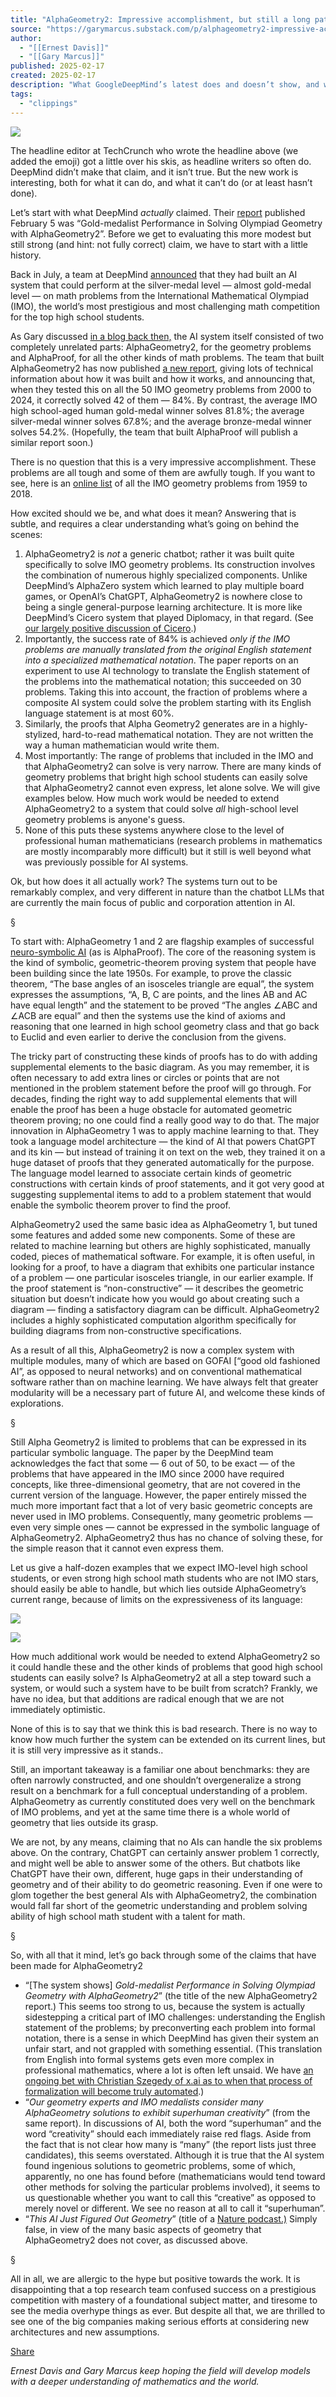 ```yaml
---
title: "AlphaGeometry2: Impressive accomplishment, but still a long path ahead"
source: "https://garymarcus.substack.com/p/alphageometry2-impressive-accomplishment?utm_source=post-email-title&publication_id=888615&post_id=157208752&utm_campaign=email-post-title&isFreemail=true&r=7br8e&triedRedirect=true&utm_medium=email"
author:
  - "[[Ernest Davis]]"
  - "[[Gary Marcus]]"
published: 2025-02-17
created: 2025-02-17
description: "What GoogleDeepMind’s latest does and doesn’t show, and what we like about it"
tags:
  - "clippings"
---
```

![](https://substackcdn.com/image/fetch/w_1456,c_limit,f_auto,q_auto:good,fl_progressive:steep/https%3A%2F%2Fsubstack-post-media.s3.amazonaws.com%2Fpublic%2Fimages%2Fdd0936ab-9cb0-41be-b780-44e0932638cb_2375x1364.jpeg)

The headline editor at TechCrunch who wrote the headline above (we added the emoji) got a little over his skis, as headline writers so often do. DeepMind didn’t make that claim, and it isn’t true. But the new work is interesting, both for what it can do, and what it can’t do (or at least hasn’t done).

Let’s start with what DeepMind *actually* claimed. Their [report](https://arxiv.org/abs/2502.03544) published February 5 was “Gold-medalist Performance in Solving Olympiad Geometry with AlphaGeometry2”. Before we get to evaluating this more modest but still strong (and hint: not fully correct) claim, we have to start with a little history.

Back in July, a team at DeepMind [announced](https://deepmind.google/discover/blog/ai-solves-imo-problems-at-silver-medal-level/) that they had built an AI system that could perform at the silver-medal level — almost gold-medal level — on math problems from the International Mathematical Olympiad (IMO), the world’s most prestigious and most challenging math competition for the top high school students.

As Gary discussed [in a blog back then,](https://garymarcus.substack.com/p/alphaproof-alphageometry-chatgpt) the AI system itself consisted of two completely unrelated parts: AlphaGeometry2, for the geometry problems and AlphaProof, for all the other kinds of math problems. The team that built AlphaGeometry2 has now published [a new report](https://arxiv.org/abs/2502.03544), giving lots of technical information about how it was built and how it works, and announcing that, when they tested this on all the 50 IMO geometry problems from 2000 to 2024, it correctly solved 42 of them — 84%. By contrast, the average IMO high school-aged human gold-medal winner solves 81.8%; the average silver-medal winner solves 67.8%; and the average bronze-medal winner solves 54.2%. (Hopefully, the team that built AlphaProof will publish a similar report soon.)

There is no question that this is a very impressive accomplishment. These problems are all tough and some of them are awfully tough. If you want to see, here is an [online list](https://imogeometry.blogspot.com/p/1.html) of all the IMO geometry problems from 1959 to 2018.

How excited should we be, and what does it mean? Answering that is subtle, and requires a clear understanding what’s going on behind the scenes:

1. AlphaGeometry2 is *not* a generic chatbot; rather it was built quite specifically to solve IMO geometry problems. Its construction involves the combination of numerous highly specialized components. Unlike DeepMind’s AlphaZero system which learned to play multiple board games, or OpenAI’s ChatGPT, AlphaGeometry2 is nowhere close to being a single general-purpose learning architecture. It is more like DeepMind’s Cicero system that played Diplomacy, in that regard. (See [our largely positive discussion of Cicero](https://cacm.acm.org/blogs/blog-cacm/267072-what-does-meta-ais-diplomacy-winning-cicero-mean-for-ai/fulltext).)
2. Importantly, the success rate of 84% is achieved *only if the IMO problems are manually translated from the original English statement into a specialized mathematical notation*. The paper reports on an experiment to use AI technology to translate the English statement of the problems into the mathematical notation; this succeeded on 30 problems. Taking this into account, the fraction of problems where a composite AI system could solve the problem starting with its English language statement is at most 60%.
3. Similarly, the proofs that Alpha Geometry2 generates are in a highly-stylized, hard-to-read mathematical notation. They are not written the way a human mathematician would write them.
4. Most importantly: The range of problems that included in the IMO and that AlphaGeometry2 can solve is very narrow. There are many kinds of geometry problems that bright high school students can easily solve that AlphaGeometry2 cannot even express, let alone solve. We will give examples below. How much work would be needed to extend AlphaGeometry2 to a system that could solve *all* high-school level geometry problems is anyone's guess.
5. None of this puts these systems anywhere close to the level of professional human mathematicians (research problems in mathematics are mostly incomparably more difficult) but it still is well beyond what was previously possible for AI systems.

Ok, but how does it all actually work? The systems turn out to be remarkably complex, and very different in nature than the chatbot LLMs that are currently the main focus of public and corporation attention in AI.

§

To start with: AlphaGeometry 1 and 2 are flagship examples of successful [neuro-symbolic AI](https://garymarcus.substack.com/p/alphaproof-alphageometry-chatgpt) (as is AlphaProof). The core of the reasoning system is the kind of symbolic, geometric-theorem proving system that people have been building since the late 1950s. For example, to prove the classic theorem, “The base angles of an isosceles triangle are equal”, the system expresses the assumptions, “A, B, C are points, and the lines AB and AC have equal length” and the statement to be proved “The angles ∠ABC and ∠ACB are equal” and then the systems use the kind of axioms and reasoning that one learned in high school geometry class and that go back to Euclid and even earlier to derive the conclusion from the givens.

The tricky part of constructing these kinds of proofs has to do with adding supplemental elements to the basic diagram. As you may remember, it is often necessary to add extra lines or circles or points that are not mentioned in the problem statement before the proof will go through. For decades, finding the right way to add supplemental elements that will enable the proof has been a huge obstacle for automated geometric theorem proving; no one could find a really good way to do that. The major innovation in AlphaGeometry 1 was to apply machine learning to that. They took a language model architecture — the kind of AI that powers ChatGPT and its kin — but instead of training it on text on the web, they trained it on a huge dataset of proofs that they generated automatically for the purpose. The language model learned to associate certain kinds of geometric constructions with certain kinds of proof statements, and it got very good at suggesting supplemental items to add to a problem statement that would enable the symbolic theorem prover to find the proof.

AlphaGeometry2 used the same basic idea as AlphaGeometry 1, but tuned some features and added some new components. Some of these are related to machine learning but others are highly sophisticated, manually coded, pieces of mathematical software. For example, it is often useful, in looking for a proof, to have a diagram that exhibits one particular instance of a problem — one particular isosceles triangle, in our earlier example. If the proof statement is “non-constructive” — it describes the geometric situation but doesn’t indicate how you would go about creating such a diagram — finding a satisfactory diagram can be difficult. AlphaGeometry2 includes a highly sophisticated computation algorithm specifically for building diagrams from non-constructive specifications.

As a result of all this, AlphaGeometry2 is now a complex system with multiple modules, many of which are based on GOFAI \[“good old fashioned AI”, as opposed to neural networks) and on conventional mathematical software rather than on machine learning. We have always felt that greater modularity will be a necessary part of future AI, and welcome these kinds of explorations.

§

Still Alpha Geometry2 is limited to problems that can be expressed in its particular symbolic language. The paper by the DeepMind team acknowledges the fact that some — 6 out of 50, to be exact — of the problems that have appeared in the IMO since 2000 have required concepts, like three-dimensional geometry, that are not covered in the current version of the language. However, the paper entirely missed the much more important fact that a lot of very basic geometric concepts are never used in IMO problems. Consequently, many geometric problems — even very simple ones — cannot be expressed in the symbolic language of AlphaGeometry2. AlphaGeometry2 thus has no chance of solving these, for the simple reason that it cannot even express them.

Let us give a half-dozen examples that we expect IMO-level high school students, or even strong high school math students who are not IMO stars, should easily be able to handle, but which lies outside AlphaGeometry’s current range, because of limits on the expressiveness of its language:

![](https://substackcdn.com/image/fetch/w_1456,c_limit,f_auto,q_auto:good,fl_progressive:steep/https%3A%2F%2Fsubstack-post-media.s3.amazonaws.com%2Fpublic%2Fimages%2Fe7eeb3b6-14f9-417f-87ab-bbf779b243d0_1422x1701.jpeg)

![](https://substackcdn.com/image/fetch/w_1456,c_limit,f_auto,q_auto:good,fl_progressive:steep/https%3A%2F%2Fsubstack-post-media.s3.amazonaws.com%2Fpublic%2Fimages%2F15f34428-f739-4587-b392-3e83bf45fee0_1473x1620.jpeg)

How much additional work would be needed to extend AlphaGeometry2 so it could handle these and the other kinds of problems that good high school students can easily solve? Is AlphaGeometry2 at all a step toward such a system, or would such a system have to be built from scratch? Frankly, we have no idea, but that additions are radical enough that we are not immediately optimistic.

None of this is to say that we think this is bad research. There is no way to know how much further the system can be extended on its current lines, but it is still very impressive as it stands..

Still, an important takeaway is a familiar one about benchmarks: they are often narrowly constructed, and one shouldn’t overgeneralize a strong result on a benchmark for a full conceptual understanding of a problem. AlphaGeometry as currently constituted does very well on the benchmark of IMO problems, and yet at the same time there is a whole world of geometry that lies outside its grasp.

We are not, by any means, claiming that no AIs can handle the six problems above. On the contrary, ChatGPT can certainly answer problem 1 correctly, and might well be able to answer some of the others. But chatbots like ChatGPT have their own, different, huge gaps in their understanding of geometry and of their ability to do geometric reasoning. Even if one were to glom together the best general AIs with AlphaGeometry2, the combination would fall far short of the geometric understanding and problem solving ability of high school math student with a talent for math.

§

So, with all that it mind, let’s go back through some of the claims that have been made for AlphaGeometry2

- “\[The system shows\] *Gold-medalist Performance in Solving Olympiad Geometry with AlphaGeometry2*” (the title of the new AlphaGeometry2 report.) This seems too strong to us, because the system is actually sidestepping a critical part of IMO challenges: understanding the English statement of the problems; by preconverting each problem into formal notation, there is a sense in which DeepMind has given their system an unfair start, and not grappled with something essential. (This translation from English into formal systems gets even more complex in professional mathematics, where a lot is often left unsaid. We have [an ongoing bet with Christian Szegedy of x.ai as to when that process of formalization will become truly automated](https://x.com/garymarcus/status/1870270756522766454?s=3D61).)
- “*Our geometry experts and IMO medalists consider many AlphaGeometry solutions to exhibit superhuman creativity*” (from the same report). In discussions of AI, both the word “superhuman” and the word “creativity” should each immediately raise red flags. Aside from the fact that is not clear how many is “many” (the report lists just three candidates), this seems overstated. Although it is true that the AI system found ingenious solutions to geometric problems, some of which, apparently, no one has found before (mathematicians would tend toward other methods for solving the particular problems involved), it seems to us questionable whether you want to call this “creative” as opposed to merely novel or different. We see no reason at all to call it “superhuman”.
- “*This AI Just Figured Out Geometry*” (title of a [Nature podcast.)](https://www.nature.com/articles/d41586-024-00145-1) Simply false, in view of the many basic aspects of geometry that AlphaGeometry2 does not cover, as discussed above.

§

All in all, we are allergic to the hype but positive towards the work. It is disappointing that a top research team confused success on a prestigious competition with mastery of a foundational subject matter, and tiresome to see the media overhype things as ever. But despite all that, we are thrilled to see one of the big companies making serious efforts at considering new architectures and new assumptions.

[Share](https://garymarcus.substack.com/p/alphageometry2-impressive-accomplishment?utm_source=substack&utm_medium=email&utm_content=share&action=share&token=eyJ1c2VyX2lkIjoxMjMwNTgyMiwicG9zdF9pZCI6MTU3MjA4NzUyLCJpYXQiOjE3Mzk4MTQyMjYsImV4cCI6MTc0MjQwNjIyNiwiaXNzIjoicHViLTg4ODYxNSIsInN1YiI6InBvc3QtcmVhY3Rpb24ifQ.TKGx-40HncEasLw9hjfP8wQ90Uc7e4MiWh-WnBri7xk)

*Ernest Davis and Gary Marcus keep hoping the field will develop models with a deeper understanding of mathematics and the world.*